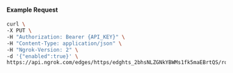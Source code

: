 <!-- Code generated for API Clients. DO NOT EDIT. -->

#### Example Request

```bash
curl \
-X PUT \
-H "Authorization: Bearer {API_KEY}" \
-H "Content-Type: application/json" \
-H "Ngrok-Version: 2" \
-d '{"enabled":true}' \
https://api.ngrok.com/edges/https/edghts_2bhsNLZGNkYBWMs1fk5maEBrtQS/routes/edghtsrt_2bhsNN1zd79xq32D264ctqlod9J/websocket_tcp_converter
```

